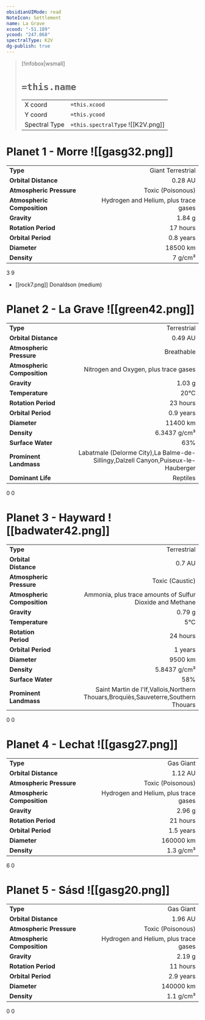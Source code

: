 ```yaml
---
obsidianUIMode: read
NoteIcon: Settlement
name: La Grave
xcood: "-51.189"
ycood: "247.068"
spectralType: K2V
dg-publish: true
---
```

> [!infobox|wsmall]
> # `=this.name`
> | | |
> | - | - |
> | X coord | `=this.xcood` |
> | Y coord| `=this.ycood` |
> | Spectral Type | `=this.spectralType` ![[K2V.png]] |

# Planet 1 - Morre ![[gasg32.png]]
|                             |                           |
| --------------------------- | -------------------------:|
| **Type**                    |             Giant Terrestrial |
| **Orbital Distance**        |   0.28 AU |
| **Atmospheric Pressure**    |       Toxic (Poisonous) |
| **Atmospheric Composition** |      Hydrogen and Helium, plus trace gases |
| **Gravity**                 |        1.84 g |
| **Rotation Period**         |  17 hours |
| **Orbital Period** | 0.8 years |
| **Diameter**                |      18500 km | 
| **Density**                 |    7 g/cm³ |



3
9

- [[rock7.png]] Donaldson (medium)

# Planet 2 - La Grave ![[green42.png]]
|                             |                           |
| --------------------------- | -------------------------:|
| **Type**                    |             Terrestrial |
| **Orbital Distance**        |   0.49 AU |
| **Atmospheric Pressure**    |       Breathable |
| **Atmospheric Composition** |      Nitrogen and Oxygen, plus trace gases |
| **Gravity**                 |        1.03 g |
| **Temperature**             |    20°C |
| **Rotation Period**         |  23 hours |
| **Orbital Period** | 0.9 years |
| **Diameter**                |      11400 km | 
| **Density**                 |    6.3437 g/cm³ |
| **Surface Water**           |           63% | 
| **Prominent Landmass**      |         Labatmale (Delorme City),La Balme-de-Sillingy,Dalzell Canyon,Puiseux-le-Hauberger | 
| **Dominant Life**           |         Reptiles |



0
0



# Planet 3 - Hayward ![[badwater42.png]]
|                             |                           |
| --------------------------- | -------------------------:|
| **Type**                    |             Terrestrial |
| **Orbital Distance**        |   0.7 AU |
| **Atmospheric Pressure**    |       Toxic (Caustic) |
| **Atmospheric Composition** |      Ammonia, plus trace amounts of Sulfur Dioxide and Methane |
| **Gravity**                 |        0.79 g |
| **Temperature**             |    5°C |
| **Rotation Period**         |  24 hours |
| **Orbital Period** | 1 years |
| **Diameter**                |      9500 km | 
| **Density**                 |    5.8437 g/cm³ |
| **Surface Water**           |           58% | 
| **Prominent Landmass**      |         Saint Martin de l'If,Vallois,Northern Thouars,Broquiès,Sauveterre,Southern Thouars | 



0
0



# Planet 4 - Lechat ![[gasg27.png]]
|                             |                           |
| --------------------------- | -------------------------:|
| **Type**                    |             Gas Giant |
| **Orbital Distance**        |   1.12 AU |
| **Atmospheric Pressure**    |       Toxic (Poisonous) |
| **Atmospheric Composition** |      Hydrogen and Helium, plus trace gases |
| **Gravity**                 |        2.96 g |
| **Rotation Period**         |  21 hours |
| **Orbital Period** | 1.5 years |
| **Diameter**                |      160000 km | 
| **Density**                 |    1.3 g/cm³ |



6
0



# Planet 5 - Sásd ![[gasg20.png]]
|                             |                           |
| --------------------------- | -------------------------:|
| **Type**                    |             Gas Giant |
| **Orbital Distance**        |   1.96 AU |
| **Atmospheric Pressure**    |       Toxic (Poisonous) |
| **Atmospheric Composition** |      Hydrogen and Helium, plus trace gases |
| **Gravity**                 |        2.19 g |
| **Rotation Period**         |  11 hours |
| **Orbital Period** | 2.9 years |
| **Diameter**                |      140000 km | 
| **Density**                 |    1.1 g/cm³ |



0
0



